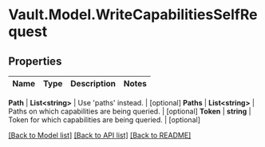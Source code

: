 # Vault.Model.WriteCapabilitiesSelfRequest

## Properties

Name | Type | Description | Notes
------------ | ------------- | ------------- | -------------

**Path** | **List&lt;string&gt;** | Use &#x27;paths&#x27; instead. | [optional] **Paths** | **List&lt;string&gt;** | Paths on which capabilities are being queried. | [optional] **Token** | **string** | Token for which capabilities are being queried. | [optional] 

[[Back to Model list]](../README.md#documentation-for-models) [[Back to API list]](../README.md#documentation-for-api-endpoints) [[Back to README]](../README.md)

